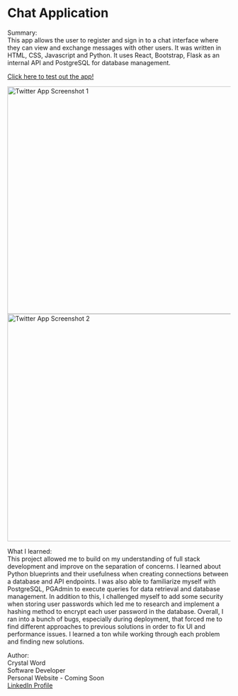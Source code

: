 # Chat Application

Summary: <br>
This app allows the user to register and sign in to a chat interface where they can view and exchange messages with other users. It was written in HTML, CSS, Javascript and Python. It uses React, Bootstrap, Flask as an internal API and PostgreSQL for database management.

<a href="https://chatspace-chat-app.herokuapp.com/">Click here to test out the app!</a> 

<img width="514" alt="Twitter App Screenshot 1" src="https://user-images.githubusercontent.com/77046115/162560224-9946daeb-164d-419c-9ec1-6b0415e8dd68.png">
<img width="514" alt="Twitter App Screenshot 2" src="https://user-images.githubusercontent.com/77046115/162560235-6e3b3795-6427-4439-84dd-4cc4095d4c4d.png">

What I learned: <br>
This project allowed me to build on my understanding of full stack development and improve on the separation of concerns. I learned about Python blueprints and their usefulness when creating connections between a database and API endpoints. I was also able to familiarize myself with PostgreSQL, PGAdmin to execute queries for data retrieval and database management. In addition to this, I challenged myself to add some security when storing user passwords which led me to research and implement a hashing method to encrypt each user password in the database. Overall, I ran into a bunch of bugs, especially during deployment, that forced me to find different approaches to previous solutions in order to fix UI and performance issues. I learned a ton while working through each problem and finding new solutions.  

Author: <br>
Crystal Word <br>
Software Developer <br>
Personal Website - Coming Soon <br>
<a href="http://www.linkedin.com/in/crystal-word-software-engineer">LinkedIn Profile</a> <br>

